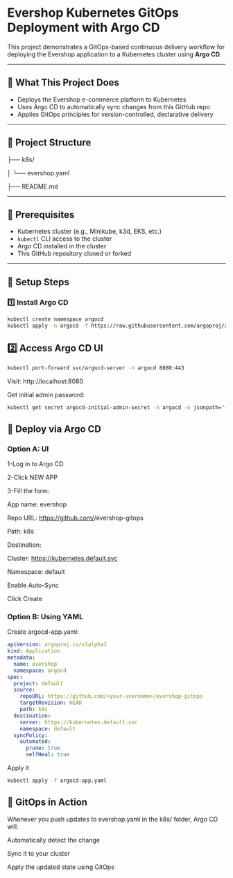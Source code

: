 # Evershop Kubernetes GitOps Deployment with Argo CD

This project demonstrates a GitOps-based continuous delivery workflow for deploying the Evershop application to a Kubernetes cluster using **Argo CD**.

---

## 🚀 What This Project Does

- Deploys the Evershop e-commerce platform to Kubernetes
- Uses Argo CD to automatically sync changes from this GitHub repo
- Applies GitOps principles for version-controlled, declarative delivery

---

## 📁 Project Structure


├── k8s/

│ └── evershop.yaml

├── README.md



---

## 🧱 Prerequisites

- Kubernetes cluster (e.g., Minikube, k3d, EKS, etc.)
- `kubectl` CLI access to the cluster
- Argo CD installed in the cluster
- This GitHub repository cloned or forked

---

## 🔧 Setup Steps

### 1️⃣ Install Argo CD

```bash
kubectl create namespace argocd
kubectl apply -n argocd -f https://raw.githubusercontent.com/argoproj/argo-cd/stable/manifests/install.yaml
```

## 2️⃣ Access Argo CD UI
```bash
kubectl port-forward svc/argocd-server -n argocd 8080:443
```

Visit: http://localhost:8080

Get initial admin password:

```bash
kubectl get secret argocd-initial-admin-secret -n argocd -o jsonpath="{.data.password}" | base64 -d
```

## 🎯 Deploy via Argo CD
### Option A: UI
1-Log in to Argo CD

2-Click NEW APP

3-Fill the form:

App name: evershop

Repo URL: https://github.com/<your-username>/evershop-gitops

Path: k8s

Destination:

Cluster: https://kubernetes.default.svc

Namespace: default

Enable Auto-Sync

Click Create

### Option B: Using YAML
Create argocd-app.yaml:

```yaml
apiVersion: argoproj.io/v1alpha1
kind: Application
metadata:
  name: evershop
  namespace: argocd
spec:
  project: default
  source:
    repoURL: https://github.com/<your-username>/evershop-gitops
    targetRevision: HEAD
    path: k8s
  destination:
    server: https://kubernetes.default.svc
    namespace: default
  syncPolicy:
    automated:
      prune: true
      selfHeal: true
```

Apply it
```bash
kubectl apply -f argocd-app.yaml
```

## 🔄 GitOps in Action
Whenever you push updates to evershop.yaml in the k8s/ folder, Argo CD will:

Automatically detect the change

Sync it to your cluster

Apply the updated state using GitOps
